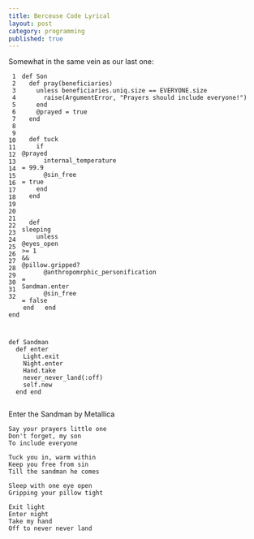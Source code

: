 ```yaml
---
title: Berceuse Code Lyrical
layout: post
category: programming
published: true
---
```

Somewhat in the same vein as our last one:

<div class="ruby"><pre style="overflow: hidden;"><code class="line_number" style="float: left; margin-right: 1em">&nbsp;1
&nbsp;2
&nbsp;3
&nbsp;4
&nbsp;5
&nbsp;6
&nbsp;7
&nbsp;8
&nbsp;9
10
11
12
13
14
15
16
17
18
19
20
21
22
23
24
25
26
27
28
29
30
31
32</code><code><span class="keyword">def </span><span class="method">Son</span>
&nbsp;&nbsp;<span class="keyword">def </span><span class="method">pray</span><span class="punct">(</span><span class="ident">beneficiaries</span><span class="punct">)</span>
&nbsp;&nbsp;&nbsp;&nbsp;<span class="keyword">unless</span> <span class="ident">beneficiaries</span><span class="punct">.</span><span class="ident">uniq</span><span class="punct">.</span><span class="ident">size</span> <span class="punct">==</span> <span class="constant">EVERYONE</span><span class="punct">.</span><span class="ident">size</span>
&nbsp;&nbsp;&nbsp;&nbsp;&nbsp;&nbsp;<span class="keyword">raise</span><span class="punct">(</span><span class="constant">ArgumentError</span><span class="punct">,</span> <span class="punct">&quot;</span><span class="string">Prayers should include everyone!</span><span class="punct">&quot;)</span>
&nbsp;&nbsp;&nbsp;&nbsp;<span class="keyword">end</span>
&nbsp;&nbsp;&nbsp;&nbsp;<span class="attribute">@prayed</span> <span class="punct">=</span> <span class="constant">true</span>
&nbsp;&nbsp;<span class="keyword">end</span>

&nbsp;&nbsp;<span class="keyword">def </span><span class="method">tuck</span>
&nbsp;&nbsp;&nbsp;&nbsp;<span class="keyword">if</span> <span class="attribute">@prayed</span>
&nbsp;&nbsp;&nbsp;&nbsp;&nbsp;&nbsp;<span class="ident">internal_temperature</span> <span class="punct">=</span> <span class="number">99.9</span>
&nbsp;&nbsp;&nbsp;&nbsp;&nbsp;&nbsp;<span class="attribute">@sin_free</span> <span class="punct">=</span> <span class="constant">true</span>
&nbsp;&nbsp;&nbsp;&nbsp;<span class="keyword">end</span>
&nbsp;&nbsp;<span class="keyword">end</span>

&nbsp;&nbsp;<span class="keyword">def </span><span class="method">sleeping</span>
&nbsp;&nbsp;&nbsp;&nbsp;<span class="keyword">unless</span> <span class="attribute">@eyes_open</span> <span class="punct">&gt;=</span> <span class="number">1</span> <span class="punct">&amp;&amp;</span> <span class="attribute">@pillow</span><span class="punct">.</span><span class="ident">gripped?</span>
&nbsp;&nbsp;&nbsp;&nbsp;&nbsp;&nbsp;<span class="attribute">@anthropomrphic_personification</span> <span class="punct">=</span> <span class="constant">Sandman</span><span class="punct">.</span><span class="ident">enter</span>
&nbsp;&nbsp;&nbsp;&nbsp;&nbsp;&nbsp;<span class="attribute">@sin_free</span> <span class="punct">=</span> <span class="constant">false</span>
&nbsp;&nbsp;&nbsp;&nbsp;<span class="keyword">end</span>
&nbsp;&nbsp;<span class="keyword">end</span>
<span class="keyword">end</span>

<span class="keyword">def </span><span class="method">Sandman</span>
&nbsp;&nbsp;<span class="keyword">def </span><span class="method">enter</span>
&nbsp;&nbsp;&nbsp;&nbsp;<span class="constant">Light</span><span class="punct">.</span><span class="ident">exit</span>
&nbsp;&nbsp;&nbsp;&nbsp;<span class="constant">Night</span><span class="punct">.</span><span class="ident">enter</span>
&nbsp;&nbsp;&nbsp;&nbsp;<span class="constant">Hand</span><span class="punct">.</span><span class="ident">take</span>
&nbsp;&nbsp;&nbsp;&nbsp;<span class="ident">never_never_land</span><span class="punct">(</span><span class="symbol">:off</span><span class="punct">)</span>
&nbsp;&nbsp;&nbsp;&nbsp;<span class="constant">self</span><span class="punct">.</span><span class="ident">new</span>
&nbsp;&nbsp;<span class="keyword">end</span>
<span class="keyword">end</span>
</code></pre></div>

<!-- more -->

Enter the Sandman by Metallica

    Say your prayers little one
    Don't forget, my son
    To include everyone
    
    Tuck you in, warm within
    Keep you free from sin
    Till the sandman he comes
    
    Sleep with one eye open
    Gripping your pillow tight
    
    Exit light
    Enter night
    Take my hand
    Off to never never land

